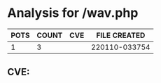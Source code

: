 # Analysis for /wav.php
| POTS | COUNT | CVE | FILE CREATED |
|---|---|---|---|
| 1 | 3 | | 220110-033754 |

## CVE: 